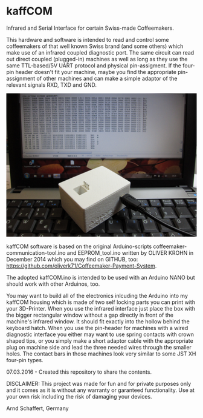 # kaffCOM
Infrared and Serial Interface for certain Swiss-made Coffeemakers.

This hardware and software is intended to read and control some coffeemakers of that well known Swiss brand (and some others) which make use of an infrared coupled diagnostic port. The same circuit can read out direct coupled (plugged-in) machines as well as long as they use the same TTL-based/5V UART protocol and physical pin-assigment. If the four-pin header doesn't fit your machine, maybe you find the appropriate pin-assignment of other machines and can make a simple adaptor of the relevant signals RXD, TXD and GND.

![kaffCom-at-work](kaffCOM-im-Einsatz.JPG?raw=true "kaffCOM at Work!")

kaffCOM software is based on the original Arduino-scripts coffeemaker-communication-tool.ino and EEPROM_tool.ino written by OLIVER KROHN in December 2014 which you may find on GITHUB, too: https://github.com/oliverk71/Coffeemaker-Payment-System. 

The adopted kaffCOM.ino is intended to be used with an Arduino NANO but should work with other Arduinos, too.

You may want to build all of the electronics inlcuding the Arduino into my kaffCOM housing which is made of two self locking parts you can print with your 3D-Printer. When you use the infrared interface just place the box with the bigger rectangular window without a gap directly in front of the machine's infrared window. It should fit exactly into the hollow behind the keyboard hatch. When you use the pin-header for machines with a wired diagnostic interface you either may want to use spring contacts with crown shaped tips, or you simply make a short adaptor cable with the appropriate plug on machine side and lead the three needed wires through the smaller holes. The contact bars in those machines look very similar to some JST XH four-pin types.

07.03.2016 - Created this repository to share the contents.

DISCLAIMER: This project was made for fun and for private purposes only and it comes as it is without any warranty or garanteed functionality. Use at your own risk including the risk of damaging your devices.

Arnd Schaffert, Germany
